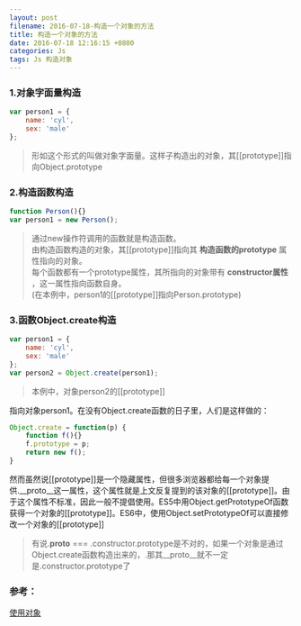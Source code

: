 ```yaml
---
layout: post
filename: 2016-07-18-构造一个对象的方法
title: 构造一个对象的方法
date: 2016-07-18 12:16:15 +0800
categories: Js
tags: Js 构造对象
---
```


### 1.对象字面量构造

```javascript
var person1 = {
    name: 'cyl',
    sex: 'male'
};
```

>形如这个形式的叫做对象字面量。这样子构造出的对象，其[[prototype]]指向Object.prototype

### 2.构造函数构造

```javascript
function Person(){}
var person1 = new Person();
```

>通过new操作符调用的函数就是构造函数。<br>由构造函数构造的对象，其[[prototype]]指向其 **构造函数的prototype** 属性指向的对象。<br>每个函数都有一个prototype属性，其所指向的对象带有 **constructor属性** ，这一属性指向函数自身。<br>(在本例中，person1的[[prototype]]指向Person.prototype)

### 3.函数Object.create构造

```javascript
var person1 = {
    name: 'cyl',
    sex: 'male'
};
var person2 = Object.create(person1);
```

>本例中，对象person2的[[prototype]]

指向对象person1。在没有Object.create函数的日子里，人们是这样做的：

```javascript
Object.create = function(p) {
    function f(){}
    f.prototype = p;
    return new f();
}
```

然而虽然说[[prototype]]是一个隐藏属性，但很多浏览器都给每一个对象提供.__proto__这一属性，这个属性就是上文反复提到的该对象的[[prototype]]。由于这个属性不标准，因此一般不提倡使用。ES5中用Object.getPrototypeOf函数获得一个对象的[[prototype]]。ES6中，使用Object.setPrototypeOf可以直接修改一个对象的[[prototype]]

>有说.__proto__ === .constructor.prototype是不对的，如果一个对象是通过Object.create函数构造出来的，.那其__proto__就不一定是.constructor.prototype了

### 参考：
[使用对象](https://developer.mozilla.org/zh-CN/docs/Web/JavaScript/Guide/Working_with_Objects#Defining_getters_and_setters)